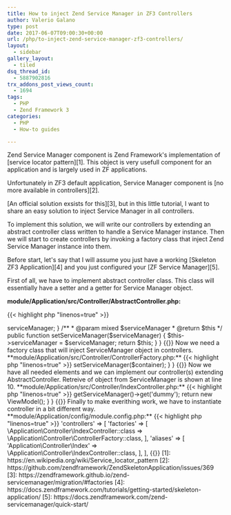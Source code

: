 ```yaml
---
title: How to inject Zend Service Manager in ZF3 Controllers
author: Valerio Galano
type: post
date: 2017-06-07T09:00:30+00:00
url: /php/to-inject-zend-service-manager-zf3-controllers/
layout:
  - sidebar
gallery_layout:
  - tiled
dsq_thread_id:
  - 5887902816
trx_addons_post_views_count:
  - 1694
tags:
  - PHP
  - Zend Framework 3
categories:
  - PHP
  - How-to guides

---
```

Zend Service Manager component is Zend Framework's implementation of [service locator pattern][1]. This object is very usefull component for an application and is largely used in ZF applications.

Unfortunately in ZF3 default application, Service Manager component is [no more available in controllers][2].

[An official solution exsists for this][3], but in this little tutorial, I want to share an easy solution to inject Service Manager in all controllers.

To implement this solution, we will write our controllers by extending an abstract controller class written to handle a Service Manager instance. Then we will start to create controllers by invoking a factory class that inject Zend Service Manager instance into them.

Before start, let's say that I will assume you just have a working [Skeleton ZF3 Application][4] and you just configured your [ZF Service Manager][5].

First of all, we have to implement abstract controller class. This class will essentially have a setter and a getter for Service Manager object.

**module/Application/src/Controller/AbstractController.php:**

{{< highlight php "linenos=true" >}}

<?php

namespace Application\Controller;

use Zend\Mvc\Controller\AbstractActionController;
use Zend\ServiceManager\ServiceManager;

class AbstractController extends AbstractActionController
{
    /**
     * @var ServiceManager
     */
    protected $serviceManager;

    /**
     * @return ServiceManager
     */
    public function getServiceManager()
    {
        return $this->serviceManager;
    }

    /**
     * @param mixed $serviceManager
     * @return $this
     */
    public function setServiceManager($serviceManager)
    {
        $this->serviceManager = $serviceManager;
        return $this;
    }
}

{{</ highlight >}}

Now we need a factory class that will inject ServiceManager object in controllers.

**module/Application/src/Controller/ControllerFactory.php:**

{{< highlight php "linenos=true" >}}

<?php

namespace Application\Controller;

use Interop\Container\ContainerInterface;
use Zend\ServiceManager\Factory\FactoryInterface;

class ControllerFactory implements FactoryInterface
{
    public function __invoke(ContainerInterface $container, $requestedName, array $options = null)
    {
        $service = (null === $options) ? new $requestedName : new $requestedName($options);

        return $service->setServiceManager($container);
    }
}

{{</ highlight >}}

Now we have all needed elements and we can implement our controller(s) extending AbstractController. Retreive of object from ServiceManager is shown at line 10.

**module/Application/src/Controller/IndexController.php:**

{{< highlight php "linenos=true" >}}
<?php

namespace Application\Controller;

class IndexController extends AbstractController
{

    public function indexAction()
    {
        $dummy = $this->getServiceManager()->get('dummy');

        return new ViewModel();
    }

}
{{</ highlight >}}

Finally to make everithing work, we have to instantiate controller in a bit different way.

**module/Application/config/module.config.php:**

{{< highlight php "linenos=true" >}}

'controllers' => [
    'factories' => [
        \Application\Controller\IndexController::class => \Application\Controller\ControllerFactory::class,
    ],
    'aliases' => [
        'Application\Controller\Index' => \Application\Controller\IndexController::class,
    ],

],

{{</ highlight >}}


 [1]: https://en.wikipedia.org/wiki/Service_locator_pattern
 [2]: https://github.com/zendframework/ZendSkeletonApplication/issues/369
 [3]: https://zendframework.github.io/zend-servicemanager/migration/#factories
 [4]: https://docs.zendframework.com/tutorials/getting-started/skeleton-application/
 [5]: https://docs.zendframework.com/zend-servicemanager/quick-start/

